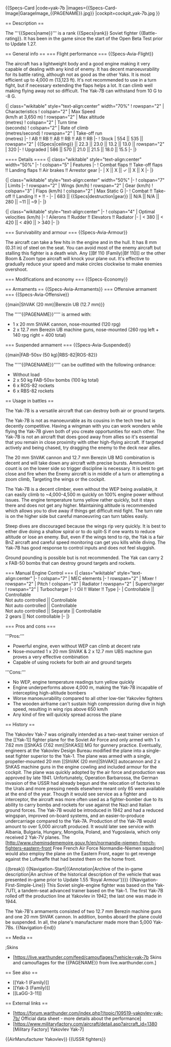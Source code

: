 {{Specs-Card
|code=yak-7b
|images={{Specs-Card-Image|GarageImage_{{PAGENAME}}.jpg}}
|cockpit=cockpit_yak-7b.jpg
}}

== Description ==
<!-- ''In the description, the first part should be about the history of and the creation and combat usage of the aircraft, as well as its key features. In the second part, tell the reader about the aircraft in the game. Insert a screenshot of the vehicle, so that if the novice player does not remember the vehicle by name, he will immediately understand what kind of vehicle the article is talking about.'' -->
The '''{{Specs|name}}''' is a rank {{Specs|rank}} Soviet fighter {{Battle-rating}}. It has been in the game since the start of the Open Beta Test prior to Update 1.27.

== General info ==
=== Flight performance ===
{{Specs-Avia-Flight}}
<!-- ''Describe how the aircraft behaves in the air. Speed, manoeuvrability, acceleration and allowable loads - these are the most important characteristics of the vehicle.'' -->
The aircraft has a lightweight body and a good engine making it very capable of dealing with any kind of enemy. It has decent manoeuvrability for its battle rating, although not as good as the other Yaks. It is most efficient up to 4,000 m (13,123 ft). It's not recommended to use in a turn fight, but if necessary extending the flaps helps a lot. It can climb well making flying away not so difficult. The Yak-7B can withstand from 10 G to -8 G.

{| class="wikitable" style="text-align:center" width="70%"
! rowspan="2" | Characteristics
! colspan="2" | Max Speed<br>(km/h at 3,650 m)
! rowspan="2" | Max altitude<br>(metres)
! colspan="2" | Turn time<br>(seconds)
! colspan="2" | Rate of climb<br>(metres/second)
! rowspan="2" | Take-off run<br>(metres)
|-
! AB !! RB !! AB !! RB !! AB !! RB
|-
! Stock
| 554 || 535 || rowspan="2" | {{Specs|ceiling}} || 22.3 || 23.0 || 13.2 || 13.0 || rowspan="2" | 320
|-
! Upgraded
| 586 || 570 || 21.0 || 21.5 || 18.0 || 15.5
|-
|}

==== Details ====
{| class="wikitable" style="text-align:center" width="50%"
|-
! colspan="5" | Features
|-
! Combat flaps !! Take-off flaps !! Landing flaps !! Air brakes !! Arrestor gear
|-
| X || X || ✓ || X || X     <!-- ✓ -->
|-
|}

{| class="wikitable" style="text-align:center" width="50%"
|-
! colspan="7" | Limits
|-
! rowspan="2" | Wings (km/h)
! rowspan="2" | Gear (km/h)
! colspan="3" | Flaps (km/h)
! colspan="2" | Max Static G
|-
! Combat !! Take-off !! Landing !! + !! -
|-
| 683 <!-- {{Specs|destruction|body}} --> || {{Specs|destruction|gear}} || N/A || N/A || 280 || ~11 || ~9
|-
|}

{| class="wikitable" style="text-align:center"
|-
! colspan="4" | Optimal velocities (km/h)
|-
! Ailerons !! Rudder !! Elevators !! Radiator
|-
| < 380 || < 420 || < 490 || > 340
|-
|}

=== Survivability and armour ===
{{Specs-Avia-Armour}}
<!-- ''Examine the survivability of the aircraft. Note how vulnerable the structure is and how secure the pilot is, whether the fuel tanks are armoured, etc. Describe the armour, if there is any, and also mention the vulnerability of other critical aircraft systems.'' -->

The aircraft can take a few hits in the engine and in the hull. It has 8 mm (0.31 in) of steel on the seat. You can avoid most of the enemy aircraft but stalling this fighter is a death wish. Any [[Bf 110 (Family)|Bf 110]] or the other Boom & Zoom type aircraft will knock your plane out. It's effective to gradually reduce your speed and make circles clockwise to make enemies overshoot.

=== Modifications and economy ===
{{Specs-Economy}}

== Armaments ==
{{Specs-Avia-Armaments}}
=== Offensive armament ===
{{Specs-Avia-Offensive}}
<!-- ''Describe the offensive armament of the aircraft, if any. Describe how effective the cannons and machine guns are in a battle, and also what belts or drums are better to use. If there is no offensive weaponry, delete this subsection.'' -->
{{main|ShVAK (20 mm)|Berezin UB (12.7 mm)}}

The '''''{{PAGENAME}}''''' is armed with:

* 1 x 20 mm ShVAK cannon, nose-mounted (120 rpg)
* 2 x 12.7 mm Berezin UB machine guns, nose-mounted (260 rpg left + 140 rpg right = 400 total)

=== Suspended armament ===
{{Specs-Avia-Suspended}}
<!-- ''Describe the aircraft's suspended armament: additional cannons under the wings, bombs, rockets and torpedoes. This section is especially important for bombers and attackers. If there is no suspended weaponry remove this subsection.'' -->
{{main|FAB-50sv (50 kg)|RBS-82|ROS-82}}

The '''''{{PAGENAME}}''''' can be outfitted with the following ordnance:

* Without load
* 2 x 50 kg FAB-50sv bombs (100 kg total)
* 6 x ROS-82 rockets
* 6 x RBS-82 rockets

== Usage in battles ==
<!-- ''Describe the tactics of playing in the aircraft, the features of using aircraft in a team and advice on tactics. Refrain from creating a "guide" - do not impose a single point of view, but instead, give the reader food for thought. Examine the most dangerous enemies and give recommendations on fighting them. If necessary, note the specifics of the game in different modes (AB, RB, SB).'' -->

The Yak-7B is a versatile aircraft that can destroy both air or ground targets.

The Yak-7B is not as manoeuvrable as its cousins in the tech tree but is decently competitive. Having a wingman with you can work wonders while flying the Yak-7B given both of you create opportunities for each other. The Yak-7B is not an aircraft that does good away from allies so it's essential that you remain in close proximity with other high-flying aircraft. If targeted actively and being chased, try dragging the enemy to the deck near allies.  

The 20 mm ShVAK cannon and 12.7 mm Berezin UB MG combination is decent and will take down any aircraft with precise bursts. Ammunition count is on the lower side so trigger discipline is necessary. It is best to get close and fire when the Enemy aircraft is in middle of a turn or attempting a zoom climb, Targeting the wings or the cockpit.

The Yak-7B is a decent climber, even without the WEP being available, it can easily climb to ~4,000-4,500 m quickly on 100% engine power without issues. The engine temperature turns yellow rather quickly, but it stays there and does not get any higher. Maintaining altitude is recommended which allows you to dive away if things get difficult mid fight. The turn rate is on the higher side but careful manoeuvring can turn tables easily. 

Steep dives are discouraged because the wings rip very quickly. It is best to either dive doing a shallow spiral or to do split-S if one wants to reduce altitude or lose an enemy. But, even if the wings tend to rip, the Yak is a fair BnZ aircraft and careful speed monitoring can get you kills while diving. The Yak-7B has good response to control inputs and does not feel sluggish.

Ground pounding is possible but is not recommended. The Yak can carry 2 x FAB-50 bombs that can destroy ground targets and rockets.

=== Manual Engine Control ===
{| class="wikitable" style="text-align:center"
|-
! colspan="7" | MEC elements
|-
! rowspan="2" | Mixer
! rowspan="2" | Pitch
! colspan="3" | Radiator
! rowspan="2" | Supercharger
! rowspan="2" | Turbocharger
|-
! Oil !! Water !! Type
|-
| Controllable || Controllable<br>Not auto controlled || Controllable<br>Not auto controlled || Controllable<br>Not auto controlled || Separate || Controllable<br>2 gears || Not controllable
|-
|}

=== Pros and cons ===
<!-- ''Summarise and briefly evaluate the vehicle in terms of its characteristics and combat effectiveness. Mark its pros and cons in the bulleted list. Try not to use more than 6 points for each of the characteristics. Avoid using categorical definitions such as "bad", "good" and the like - use substitutions with softer forms such as "inadequate" and "effective".'' -->

'''Pros:'''

* Powerful engine, even without WEP can climb at decent rate
* Nose-mounted 1 x 20 mm ShVAK & 2 x 12.7 mm UBS machine gun proves a very effective combination
* Capable of using rockets for both air and ground targets

'''Cons:'''

* No WEP, engine temperature readings turn yellow quickly
* Engine underperforms above 4,000 m, making the Yak-7B incapable of intercepting high-altitude bombers
* Worse manoeuvrability compared to all other low-tier Yakovlev fighters
* The wooden airframe can't sustain high compression during dive in high speed, resulting in wing rips above 650 km/h
* Any kind of fire will quickly spread across the plane

== History ==
<!-- ''Describe the history of the creation and combat usage of the aircraft in more detail than in the introduction. If the historical reference turns out to be too long, take it to a separate article, taking a link to the article about the vehicle and adding a block "/History" (example: <nowiki>https://wiki.warthunder.com/(Vehicle-name)/History</nowiki>) and add a link to it here using the <code>main</code> template. Be sure to reference text and sources by using <code><nowiki><ref></ref></nowiki></code>, as well as adding them at the end of the article with <code><nowiki><references /></nowiki></code>. This section may also include the vehicle's dev blog entry (if applicable) and the in-game encyclopedia description (under <code><nowiki>=== In-game description ===</nowiki></code>, also if applicable).'' -->
The Yakovlev Yak-7 was originally intended as a two-seat trainer version of the [[Yak-1]] fighter plane for the Soviet Air Force and only armed with 1 x 7.62 mm [[ShKAS (7.62 mm)|ShKAS]] MG for gunnery practice. Eventually, engineers at the Yakovlev Design Bureau modified the plane into a single-seat fighter superior to the Yak-1. The plane was armed with a single, propeller-mounted 20 mm [[ShVAK (20 mm)|ShVAK]] autocannon and 2 x ShKAS machine guns in the engine cowling and included armour for the cockpit. The plane was quickly adopted by the air force and production was approved by late 1941. Unfortunately, Operation Barbarossa, the German invasion of the USSR had already begun and the relocation of factories to the Urals and more pressing needs elsewhere meant only 65 were available at the end of the year. Though it would see service as a fighter and interceptor, the aircraft was more often used as a fighter-bomber due to its ability to carry bombs and rockets for use against the Nazi and Italian ground forces. The Yak-7B would be introduced in 1942 and had a reduced wingspan, improved on-board systems, and an easier-to-produce undercarriage compared to the Yak-7A. Production of the Yak-7B would amount to over 5,000 aircraft produced. It would later see service with Albania, Bulgaria, Hungary, Mongolia, Poland, and Yugoslavia, which only received 2 Yak-7V planes. The [http://www.cheminsdememoire.gouv.fr/en/normandie-niemen-french-fighters-eastern-front Free French Air Force Normandie-Niemen squadron] would also employ the plane on the Eastern Front, eager to get revenge against the Luftwaffe that had bested them on the home front.

{{break}}
{{Navigation-Start|{{Annotation|Archive of the in-game description|An archive of the historical description of the vehicle that was presented in-game prior to Update 1.55 'Royal Armour'}}}}
{{Navigation-First-Simple-Line}}
This Soviet single-engine fighter was based on the Yak-7UTI, a tandem-seat advanced trainer based on the Yak-1. The first Yak-7B rolled off the production line at Yakovlev in 1942; the last one was made in 1944.

The Yak-7B's armaments consisted of two 12.7 mm Berezin machine guns and one 20 mm ShVAK cannon. In addition, bombs aboard the plane could be suspended. In all, the plane's manufacturer made more than 5,000 Yak-7Bs.
{{Navigation-End}}

== Media ==
<!-- ''Excellent additions to the article would be video guides, screenshots from the game, and photos.'' -->

;Skins

* [https://live.warthunder.com/feed/camouflages/?vehicle=yak-7b Skins and camouflages for the {{PAGENAME}} from live.warthunder.com.]

== See also ==
<!-- ''Links to the articles on the War Thunder Wiki that you think will be useful for the reader, for example:''
* ''reference to the series of the aircraft;''
* ''links to approximate analogues of other nations and research trees.'' -->

* [[Yak-1 (Family)]]
* [[Yak-3 (Family)]]
* [[LaGG-3-11]]

== External links ==
<!-- ''Paste links to sources and external resources, such as:''
* ''topic on the official game forum;''
* ''other literature.'' -->

* [https://forum.warthunder.com/index.php?/topic/109519-yakovlev-yak-7b/ Official data sheet - more details about the performance]
* [https://www.militaryfactory.com/aircraft/detail.asp?aircraft_id=1380 <nowiki>[Military Factory]</nowiki> Yakovlev Yak-7]

{{AirManufacturer Yakovlev}}
{{USSR fighters}}